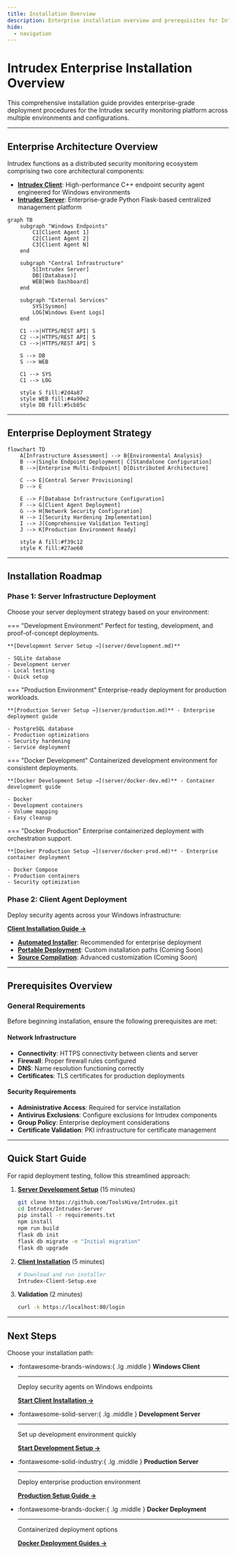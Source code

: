 ```yaml
---
title: Installation Overview
description: Enterprise installation overview and prerequisites for Intrudex security monitoring platform
hide:
  - navigation
---
```


# Intrudex Enterprise Installation Overview

This comprehensive installation guide provides enterprise-grade deployment procedures for the Intrudex security monitoring platform across multiple environments and configurations.

---

## Enterprise Architecture Overview

Intrudex functions as a distributed security monitoring ecosystem comprising two core architectural components:

- **[Intrudex Client](client/)**: High-performance C++ endpoint security agent engineered for Windows environments
- **[Intrudex Server](server/)**: Enterprise-grade Python Flask-based centralized management platform

```mermaid
graph TB
    subgraph "Windows Endpoints"
        C1[Client Agent 1]
        C2[Client Agent 2]
        C3[Client Agent N]
    end
    
    subgraph "Central Infrastructure"
        S[Intrudex Server]
        DB[(Database)]
        WEB[Web Dashboard]
    end
    
    subgraph "External Services"
        SYS[Sysmon]
        LOG[Windows Event Logs]
    end
    
    C1 -->|HTTPS/REST API| S
    C2 -->|HTTPS/REST API| S
    C3 -->|HTTPS/REST API| S
    
    S --> DB
    S --> WEB
    
    C1 --> SYS
    C1 --> LOG
    
    style S fill:#2d4a87
    style WEB fill:#4a90e2
    style DB fill:#5cb85c
```

---

## Enterprise Deployment Strategy

```mermaid
flowchart TD
    A[Infrastructure Assessment] --> B{Environmental Analysis}
    B -->|Single Endpoint Deployment| C[Standalone Configuration]
    B -->|Enterprise Multi-Endpoint| D[Distributed Architecture]
    
    C --> E[Central Server Provisioning]
    D --> E
    
    E --> F[Database Infrastructure Configuration]
    F --> G[Client Agent Deployment]
    G --> H[Network Security Configuration]
    H --> I[Security Hardening Implementation]
    I --> J[Comprehensive Validation Testing]
    J --> K[Production Environment Ready]
    
    style A fill:#f39c12
    style K fill:#27ae60
```

---

## Installation Roadmap

### Phase 1: Server Infrastructure Deployment

Choose your server deployment strategy based on your environment:

=== "Development Environment"
    Perfect for testing, development, and proof-of-concept deployments.
    
    **[Development Server Setup →](server/development.md)**
    
    - SQLite database
    - Development server
    - Local testing
    - Quick setup

=== "Production Environment"
    Enterprise-ready deployment for production workloads.
    
    **[Production Server Setup →](server/production.md)** - Enterprise deployment guide
    
    - PostgreSQL database
    - Production optimizations
    - Security hardening
    - Service deployment

=== "Docker Development"
    Containerized development environment for consistent deployments.
    
    **[Docker Development Setup →](server/docker-dev.md)** - Container development guide
    
    - Docker
    - Development containers
    - Volume mapping
    - Easy cleanup

=== "Docker Production"
    Enterprise containerized deployment with orchestration support.
    
    **[Docker Production Setup →](server/docker-prod.md)** - Enterprise container deployment
    
    - Docker Compose
    - Production containers
    - Security optimization

### Phase 2: Client Agent Deployment

Deploy security agents across your Windows infrastructure:

**[Client Installation Guide →](client/)**

- **[Automated Installer](client/windows-installer.md)**: Recommended for enterprise deployment
- **[Portable Deployment](client/windows-portable.md)**: Custom installation paths (Coming Soon)
- **[Source Compilation](client/windows-source.md)**: Advanced customization (Coming Soon)

---

## Prerequisites Overview

### General Requirements

Before beginning installation, ensure the following prerequisites are met:

#### Network Infrastructure
- **Connectivity**: HTTPS connectivity between clients and server
- **Firewall**: Proper firewall rules configured
- **DNS**: Name resolution functioning correctly
- **Certificates**: TLS certificates for production deployments

#### Security Requirements
- **Administrative Access**: Required for service installation
- **Antivirus Exclusions**: Configure exclusions for Intrudex components
- **Group Policy**: Enterprise deployment considerations
- **Certificate Validation**: PKI infrastructure for certificate management

---

## Quick Start Guide

For rapid deployment testing, follow this streamlined approach:

1. **[Server Development Setup](server/development.md)** (15 minutes)
   ```bash
   git clone https://github.com/ToolsHive/Intrudex.git
   cd Intrudex/Intrudex-Server
   pip install -r requirements.txt
   npm install
   npm run build
   flask db init
   flask db migrate -m "Initial migration"
   flask db upgrade
   ```

2. **[Client Installation](client/windows-installer.md)** (5 minutes)
   ```bash
   # Download and run installer
   Intrudex-Client-Setup.exe
   ```

3. **Validation** (2 minutes)
   ```bash
   curl -k https://localhost:80/login
   ```

---

## Next Steps

Choose your installation path:

<div class="grid cards" markdown>

-   :fontawesome-brands-windows:{ .lg .middle } **Windows Client**

    ---

    Deploy security agents on Windows endpoints

    **[Start Client Installation →](client/)**

-   :fontawesome-solid-server:{ .lg .middle } **Development Server**

    ---

    Set up development environment quickly

    **[Start Development Setup →](server/development.md)**

-   :fontawesome-solid-industry:{ .lg .middle } **Production Server**

    ---

    Deploy enterprise production environment

    **[Production Setup Guide →](server/production.md)**

-   :fontawesome-brands-docker:{ .lg .middle } **Docker Deployment**

    ---

    Containerized deployment options

    **[Docker Deployment Guides →](server/docker-dev.md)**

</div>
